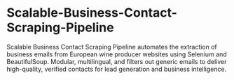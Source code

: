 # Scalable-Business-Contact-Scraping-Pipeline
Scalable Business Contact Scraping Pipeline automates the extraction of business emails from European wine producer websites using Selenium and BeautifulSoup. Modular, multilingual, and filters out generic emails to deliver high-quality, verified contacts for lead generation and business intelligence.
